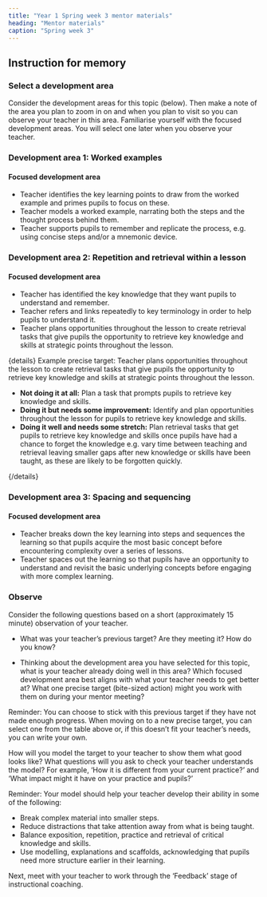 ```yaml
---
title: "Year 1 Spring week 3 mentor materials"
heading: "Mentor materials"
caption: "Spring week 3"
---
```



## Instruction for memory

### Select a development area

Consider the development areas for this topic (below). Then make a note of the area you plan to zoom in on and when you plan to visit so you can observe your teacher in this area. Familiarise yourself with the focused development areas. You will select one later when you observe your teacher.

### Development area 1: Worked examples

#### Focused development area

 - Teacher identifies the key learning points to draw from the worked example and primes pupils to focus on these. 
- Teacher models a worked example, narrating both the steps and the thought process behind them. 
- Teacher supports pupils to remember and replicate the process, e.g. using concise steps and/or a mnemonic device. 

### Development area 2: Repetition and retrieval within a lesson

#### Focused development area

- Teacher has identified the key knowledge that they want pupils to understand and remember. 
- Teacher refers and links repeatedly to key terminology in order to help pupils to understand it. 
- Teacher plans opportunities throughout the lesson to create retrieval tasks that give pupils the opportunity to retrieve key knowledge and skills at strategic points throughout the lesson.

{details}
Example precise target: Teacher plans opportunities throughout the lesson to create retrieval tasks that give pupils the opportunity to retrieve key knowledge and skills at strategic points throughout the lesson.


- **Not doing it at all:** Plan a task that prompts pupils to retrieve key knowledge and skills.
- **Doing it but needs some improvement:** Identify and plan opportunities throughout the lesson for pupils to retrieve key knowledge and skills.
- **Doing it well and needs some stretch:** Plan retrieval tasks that get pupils to retrieve key knowledge and skills once pupils have had a chance to forget the knowledge e.g. vary time between teaching and retrieval leaving smaller gaps after new knowledge or skills have been taught, as these are likely to be forgotten quickly.

{/details}


### Development area 3: Spacing and sequencing

#### Focused development area

- Teacher breaks down the key learning into steps and sequences the learning so that pupils acquire the most basic concept before encountering complexity over a series of lessons. 
- Teacher spaces out the learning so that pupils have an opportunity to understand and revisit the basic underlying concepts before engaging with more complex learning.

### Observe


Consider the following questions based on a short (approximately 15 minute) observation of your teacher.

- What was your teacher’s previous target? Are they meeting it? How do you know?

- Thinking about the development area you have selected for this topic, what is your teacher already doing well in this area? Which focused development area best aligns with what your teacher needs to get better at? What one precise target (bite-sized action) might you work with them on during your mentor meeting?

Reminder: You can choose to stick with this previous target if they have not made enough progress. When moving on to a new precise target, you can select one from the table above or, if this doesn’t fit your teacher’s needs, you can write your own.

How will you model the target to your teacher to show them what good looks like? What questions will you ask to check your teacher understands the model? For example, ‘How it is different from your current practice?’ and ‘What impact might it have on your practice and pupils?’

Reminder: Your model should help your teacher develop their ability in some of the following:

- Break complex material into smaller steps.
- Reduce distractions that take attention away from what is being taught.
- Balance exposition, repetition, practice and retrieval of critical knowledge and skills.
- Use modelling, explanations and scaffolds, acknowledging that pupils need more structure earlier in their learning.

Next, meet with your teacher to work through the ‘Feedback’ stage of instructional coaching. 

